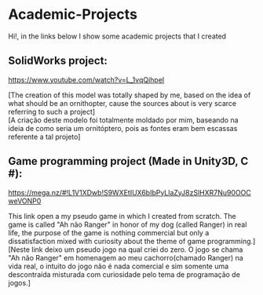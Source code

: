 # <h1>Academic-Projects</h1>

Hi!, in the links below I show some academic projects that I created

<h2><b>SolidWorks project:</b></h2>

https://www.youtube.com/watch?v=L_1vqQjhpeI

[The creation of this model was totally shaped by me,
based on the idea of what should be an ornithopter, cause the sources about is very scarce referring to such a project]<br/>[A criação deste modelo foi totalmente moldado por mim, 
baseando na ideia de como seria um ornitóptero, pois as fontes eram bem escassas referente a tal projeto]


<h2><b>Game programming project (Made in Unity3D, C #):</b></h2>

https://mega.nz/#!L1V1XDwb!S9WXEtIUX6bIbPyLlaZyJ8zSlHXR7Nu90OOCweVONP0

This link open a my pseudo game in which I created from scratch.
The game is called "Ah não Ranger" in honor of my dog (called Ranger) in real life, the purpose of the game is nothing commercial
but only a dissatisfaction mixed with curiosity about the theme of game programming.]<br/>[Neste link deixo um pseudo jogo na qual criei do zero.
O jogo se chama "Ah não Ranger" em homenagem ao meu cachorro(chamado Ranger) na vida real, o intuito do jogo não é nada comercial
e sim somente uma descontraída misturada com curiosidade pelo tema de programação de jogos.]
